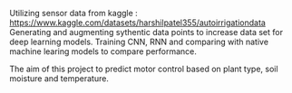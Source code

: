 Utilizing sensor data from kaggle : https://www.kaggle.com/datasets/harshilpatel355/autoirrigationdata
Generating and augmenting sythentic data points to increase data set for deep learning models.
Training CNN, RNN and comparing with native machine learing models to compare performance.

The aim of this project to predict motor control based on plant type, soil moisture and temperature.

